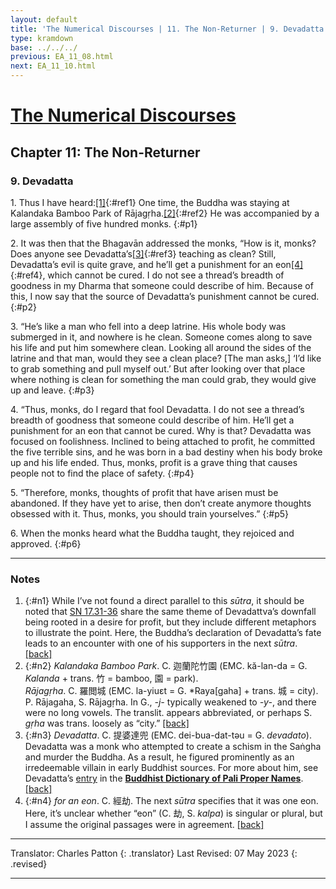 ```yaml
---
layout: default
title: 'The Numerical Discourses | 11. The Non-Returner | 9. Devadatta'
type: kramdown
base: ../../../
previous: EA_11_08.html
next: EA_11_10.html
---
```


# [The Numerical Discourses](../index.html)
## Chapter 11: The Non-Returner
### 9. Devadatta

1\. Thus I have heard:[\[1\]](#n1){:#ref1} One time, the Buddha was staying at Kalandaka Bamboo Park of Rājagṛha.[\[2\]](#n2){:#ref2} He was accompanied by a large assembly of five hundred monks.
{:#p1}

2\. It was then that the Bhagavān addressed the monks, “How is it, monks? Does anyone see Devadatta’s[\[3\]](#n3){:#ref3} teaching as clean? Still, Devadatta’s evil is quite grave, and he’ll get a punishment for an eon[\[4\]](#n4){:#ref4}, which cannot be cured. I do not see a thread’s breadth of goodness in my Dharma that someone could describe of him. Because of this, I now say that the source of Devadatta’s punishment cannot be cured.
{:#p2}

3\. “He’s like a man who fell into a deep latrine. His whole body was submerged in it, and nowhere is he clean. Someone comes along to save his life and put him somewhere clean. Looking all around the sides of the latrine and that man, would they see a clean place? [The man asks,] ‘I’d like to grab something and pull myself out.’ But after looking over that place where nothing is clean for something the man could grab, they would give up and leave.
{:#p3}

4\. “Thus, monks, do I regard that fool Devadatta. I do not see a thread’s breadth of goodness that someone could describe of him. He’ll get a punishment for an eon that cannot be cured. Why is that? Devadatta was focused on foolishness. Inclined to being attached to profit, he committed the five terrible sins, and he was born in a bad destiny when his body broke up and his life ended. Thus, monks, profit is a grave thing that causes people not to find the place of safety.
{:#p4}

5\. “Therefore, monks, thoughts of profit that have arisen must be abandoned. If they have yet to arise, then don’t create anymore thoughts obsessed with it. Thus, monks, you should train yourselves.”
{:#p5}

6\. When the monks heard what the Buddha taught, they rejoiced and approved.
{:#p6}

---

### Notes

1. {:#n1} While I’ve not found a direct parallel to this <em>sūtra</em>, it should be noted that <a href="https://suttacentral.net/sn17.31" target="_blank">SN 17.31-36</a> share the same theme of Devadattva’s downfall being rooted in a desire for profit, but they include different metaphors to illustrate the point. Here, the Buddha’s declaration of Devadatta’s fate leads to an encounter with one of his supporters in the next <em>sūtra</em>. [\[back\]](#ref1)
2. {:#n2} <em>Kalandaka Bamboo Park</em>. C. 迦蘭陀竹園 (EMC. kă-lan-da = G. <em>Kalanda</em> + trans. 竹 = bamboo, 園 = park).<br/>
<em>Rājagṛha</em>. C. 羅閲城 (EMC. la-yiuɛt = G. *Raya[gaha] + trans. 城 = city). P. Rājagaha, S. Rājagṛha. In G., <em>-j-</em> typically weakened to <em>-y-</em>, and there were no long vowels. The translit. appears abbreviated, or perhaps S. <em>gṛha</em> was trans. loosely as “city.” [\[back\]](#ref2)
3. {:#n3} <em>Devadatta</em>. C. 提婆達兜 (EMC. dei-bua-dat-təu = G. <em>devadato</em>). Devadatta was a monk who attempted to create a schism in the Saṅgha and murder the Buddha. As a result, he figured prominently as an irredeemable villain in early Buddhist sources. For more about him, see Devadatta’s <a href="https://www.palikanon.com/english/pali_names/d/devadatta.htm" target="_blank">entry</a> in the <a href="https://www.palikanon.com/english/pali_names/dic_idx.html" target="_blank"><strong>Buddhist Dictionary of Pali Proper Names</strong></a>. [\[back\]](#ref3)
4. {:#n4} <em>for an eon</em>. C. 經劫. The next <em>sūtra</em> specifies that it was one eon. Here, it’s unclear whether “eon” (C. 劫, S. <em>kalpa</em>) is singular or plural, but I assume the original passages were in agreement. [\[back\]](#ref4)

---

Translator: Charles Patton
{: .translator}
Last Revised: 07 May 2023
{: .revised}

---